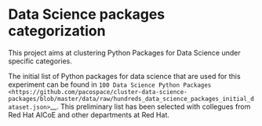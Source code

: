 # Data Science packages categorization

This project aims at clustering Python Packages for Data Science under specific categories.

The initial list of Python packages for data science that are used for this experiment can be found
in `100 Data Science Python Packages <https://github.com/pacospace/cluster-data-science-packages/blob/master/data/raw/hundreds_data_science_packages_initial_dataset.json>`__.
This preliminary list has been selected with collegues from Red Hat AICoE and other departments at Red Hat.
